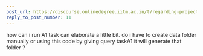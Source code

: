 ```yaml
---
post_url: https://discourse.onlinedegree.iitm.ac.in/t/regarding-project1-for-file-not-detecting-after-sending-post-request/167172/12
reply_to_post_number: 11
---
```

how can i run A1 task can elaborate a little bit. do i have to create data folder manually or using this code by giving query taskA1 it will generate that folder ?